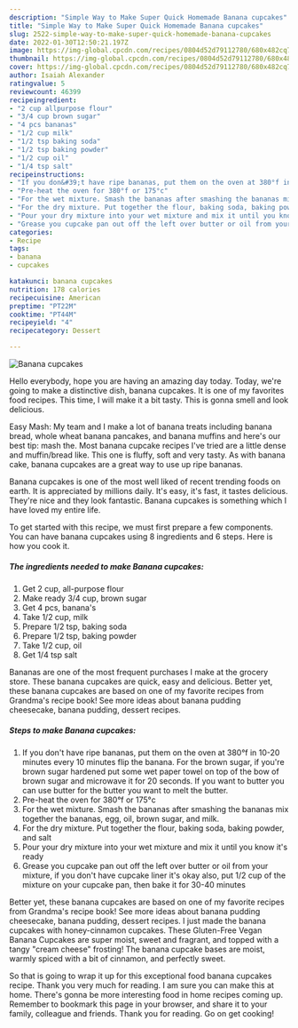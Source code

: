 ```yaml
---
description: "Simple Way to Make Super Quick Homemade Banana cupcakes"
title: "Simple Way to Make Super Quick Homemade Banana cupcakes"
slug: 2522-simple-way-to-make-super-quick-homemade-banana-cupcakes
date: 2022-01-30T12:50:21.197Z
image: https://img-global.cpcdn.com/recipes/0804d52d79112780/680x482cq70/banana-cupcakes-recipe-main-photo.jpg
thumbnail: https://img-global.cpcdn.com/recipes/0804d52d79112780/680x482cq70/banana-cupcakes-recipe-main-photo.jpg
cover: https://img-global.cpcdn.com/recipes/0804d52d79112780/680x482cq70/banana-cupcakes-recipe-main-photo.jpg
author: Isaiah Alexander
ratingvalue: 5
reviewcount: 46399
recipeingredient:
- "2 cup allpurpose flour"
- "3/4 cup brown sugar"
- "4 pcs bananas"
- "1/2 cup milk"
- "1/2 tsp baking soda"
- "1/2 tsp baking powder"
- "1/2 cup oil"
- "1/4 tsp salt"
recipeinstructions:
- "If you don&#39;t have ripe bananas, put them on the oven at 380°f in 10-20 minutes every 10 minutes flip the banana. For the brown sugar, if you&#39;re brown sugar hardened put some wet paper towel on top of the bow of brown sugar and microwave it for 20 seconds. If you want to butter you can use butter for the butter you want to melt the butter."
- "Pre-heat the oven for 380°f or 175°c"
- "For the wet mixture. Smash the bananas after smashing the bananas mix together the bananas, egg, oil, brown sugar, and milk."
- "For the dry mixture. Put together the flour, baking soda, baking powder, and salt"
- "Pour your dry mixture into your wet mixture and mix it until you know it&#39;s ready"
- "Grease you cupcake pan out off the left over butter or oil from your mixture, if you don&#39;t have cupcake liner it&#39;s okay also, put 1/2 cup of the mixture on your cupcake pan, then bake it for 30-40 minutes"
categories:
- Recipe
tags:
- banana
- cupcakes

katakunci: banana cupcakes 
nutrition: 178 calories
recipecuisine: American
preptime: "PT22M"
cooktime: "PT44M"
recipeyield: "4"
recipecategory: Dessert

---
```



![Banana cupcakes](https://img-global.cpcdn.com/recipes/0804d52d79112780/680x482cq70/banana-cupcakes-recipe-main-photo.jpg)

Hello everybody, hope you are having an amazing day today. Today, we're going to make a distinctive dish, banana cupcakes. It is one of my favorites food recipes. This time, I will make it a bit tasty. This is gonna smell and look delicious.

Easy Mash: My team and I make a lot of banana treats including banana bread, whole wheat banana pancakes, and banana muffins and here&#39;s our best tip: mash the. Most banana cupcake recipes I&#39;ve tried are a little dense and muffin/bread like. This one is fluffy, soft and very tasty. As with banana cake, banana cupcakes are a great way to use up ripe bananas.

Banana cupcakes is one of the most well liked of recent trending foods on earth. It is appreciated by millions daily. It's easy, it's fast, it tastes delicious. They're nice and they look fantastic. Banana cupcakes is something which I have loved my entire life.


To get started with this recipe, we must first prepare a few components. You can have banana cupcakes using 8 ingredients and 6 steps. Here is how you cook it.

<!--inarticleads1-->

##### The ingredients needed to make Banana cupcakes:

1. Get 2 cup, all-purpose flour
1. Make ready 3/4 cup, brown sugar
1. Get 4 pcs, banana&#39;s
1. Take 1/2 cup, milk
1. Prepare 1/2 tsp, baking soda
1. Prepare 1/2 tsp, baking powder
1. Take 1/2 cup, oil
1. Get 1/4 tsp salt


Bananas are one of the most frequent purchases I make at the grocery store. These banana cupcakes are quick, easy and delicious. Better yet, these banana cupcakes are based on one of my favorite recipes from Grandma&#39;s recipe book! See more ideas about banana pudding cheesecake, banana pudding, dessert recipes. 

<!--inarticleads2-->

##### Steps to make Banana cupcakes:

1. If you don&#39;t have ripe bananas, put them on the oven at 380°f in 10-20 minutes every 10 minutes flip the banana. For the brown sugar, if you&#39;re brown sugar hardened put some wet paper towel on top of the bow of brown sugar and microwave it for 20 seconds. If you want to butter you can use butter for the butter you want to melt the butter.
1. Pre-heat the oven for 380°f or 175°c
1. For the wet mixture. Smash the bananas after smashing the bananas mix together the bananas, egg, oil, brown sugar, and milk.
1. For the dry mixture. Put together the flour, baking soda, baking powder, and salt
1. Pour your dry mixture into your wet mixture and mix it until you know it&#39;s ready
1. Grease you cupcake pan out off the left over butter or oil from your mixture, if you don&#39;t have cupcake liner it&#39;s okay also, put 1/2 cup of the mixture on your cupcake pan, then bake it for 30-40 minutes


Better yet, these banana cupcakes are based on one of my favorite recipes from Grandma&#39;s recipe book! See more ideas about banana pudding cheesecake, banana pudding, dessert recipes. I just made the banana cupcakes with honey-cinnamon cupcakes. These Gluten-Free Vegan Banana Cupcakes are super moist, sweet and fragrant, and topped with a tangy &#34;cream cheese&#34; frosting! The banana cupcake bases are moist, warmly spiced with a bit of cinnamon, and perfectly sweet. 

So that is going to wrap it up for this exceptional food banana cupcakes recipe. Thank you very much for reading. I am sure you can make this at home. There's gonna be more interesting food in home recipes coming up. Remember to bookmark this page in your browser, and share it to your family, colleague and friends. Thank you for reading. Go on get cooking!
